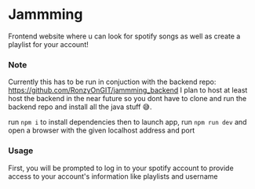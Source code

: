 # Jammming
Frontend website where u can look for spotify songs as well as create a playlist for your account!

### Note
Currently this has to be run in conjuction with the backend repo: https://github.com/RonzyOnGIT/jammming_backend
I plan to host at least host the backend in the near future so you dont have to clone and run the backend repo and install all the java stuff 😅.


run `npm i` to install dependencies then to launch app, run `npm run dev` and open a browser with the given localhost address and port

### Usage
First, you will be prompted to log in to your spotify account to provide access to your account's information like playlists and username




